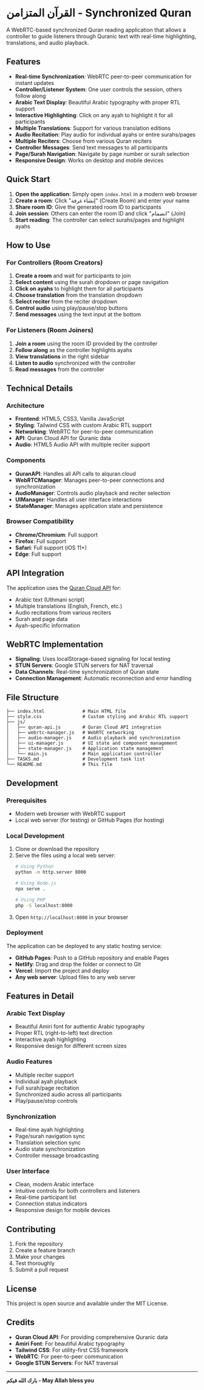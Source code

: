 # القرآن المتزامن - Synchronized Quran

A WebRTC-based synchronized Quran reading application that allows a controller to guide listeners through Quranic text with real-time highlighting, translations, and audio playback.

## Features

- **Real-time Synchronization**: WebRTC peer-to-peer communication for instant updates
- **Controller/Listener System**: One user controls the session, others follow along
- **Arabic Text Display**: Beautiful Arabic typography with proper RTL support
- **Interactive Highlighting**: Click on any ayah to highlight it for all participants
- **Multiple Translations**: Support for various translation editions
- **Audio Recitation**: Play audio for individual ayahs or entire surahs/pages
- **Multiple Reciters**: Choose from various Quran reciters
- **Controller Messages**: Send text messages to all participants
- **Page/Surah Navigation**: Navigate by page number or surah selection
- **Responsive Design**: Works on desktop and mobile devices

## Quick Start

1. **Open the application**: Simply open `index.html` in a modern web browser
2. **Create a room**: Click "إنشاء غرفة" (Create Room) and enter your name
3. **Share room ID**: Give the generated room ID to participants
4. **Join session**: Others can enter the room ID and click "انضمام" (Join)
5. **Start reading**: The controller can select surahs/pages and highlight ayahs

## How to Use

### For Controllers (Room Creators)

1. **Create a room** and wait for participants to join
2. **Select content** using the surah dropdown or page navigation
3. **Click on ayahs** to highlight them for all participants
4. **Choose translation** from the translation dropdown
5. **Select reciter** from the reciter dropdown
6. **Control audio** using play/pause/stop buttons
7. **Send messages** using the text input at the bottom

### For Listeners (Room Joiners)

1. **Join a room** using the room ID provided by the controller
2. **Follow along** as the controller highlights ayahs
3. **View translations** in the right sidebar
4. **Listen to audio** synchronized with the controller
5. **Read messages** from the controller

## Technical Details

### Architecture

- **Frontend**: HTML5, CSS3, Vanilla JavaScript
- **Styling**: Tailwind CSS with custom Arabic RTL support
- **Networking**: WebRTC for peer-to-peer communication
- **API**: Quran Cloud API for Quranic data
- **Audio**: HTML5 Audio API with multiple reciter support

### Components

- **QuranAPI**: Handles all API calls to alquran.cloud
- **WebRTCManager**: Manages peer-to-peer connections and synchronization
- **AudioManager**: Controls audio playback and reciter selection
- **UIManager**: Handles all user interface interactions
- **StateManager**: Manages application state and persistence

### Browser Compatibility

- **Chrome/Chromium**: Full support
- **Firefox**: Full support
- **Safari**: Full support (iOS 11+)
- **Edge**: Full support

## API Integration

The application uses the [Quran Cloud API](https://alquran.cloud/api) for:

- Arabic text (Uthmani script)
- Multiple translations (English, French, etc.)
- Audio recitations from various reciters
- Surah and page data
- Ayah-specific information

## WebRTC Implementation

- **Signaling**: Uses localStorage-based signaling for local testing
- **STUN Servers**: Google STUN servers for NAT traversal
- **Data Channels**: Real-time synchronization of Quran state
- **Connection Management**: Automatic reconnection and error handling

## File Structure

```
├── index.html              # Main HTML file
├── style.css               # Custom styling and Arabic RTL support
├── js/
│   ├── quran-api.js        # Quran Cloud API integration
│   ├── webrtc-manager.js   # WebRTC networking
│   ├── audio-manager.js    # Audio playback and synchronization
│   ├── ui-manager.js       # UI state and component management
│   ├── state-manager.js    # Application state management
│   └── main.js             # Main application controller
├── TASKS.md                # Development task list
└── README.md               # This file
```

## Development

### Prerequisites

- Modern web browser with WebRTC support
- Local web server (for testing) or GitHub Pages (for hosting)

### Local Development

1. Clone or download the repository
2. Serve the files using a local web server:
   ```bash
   # Using Python
   python -m http.server 8000
   
   # Using Node.js
   npx serve .
   
   # Using PHP
   php -S localhost:8000
   ```
3. Open `http://localhost:8000` in your browser

### Deployment

The application can be deployed to any static hosting service:

- **GitHub Pages**: Push to a GitHub repository and enable Pages
- **Netlify**: Drag and drop the folder or connect to Git
- **Vercel**: Import the project and deploy
- **Any web server**: Upload files to any web server

## Features in Detail

### Arabic Text Display

- Beautiful Amiri font for authentic Arabic typography
- Proper RTL (right-to-left) text direction
- Interactive ayah highlighting
- Responsive design for different screen sizes

### Audio Features

- Multiple reciter support
- Individual ayah playback
- Full surah/page recitation
- Synchronized audio across all participants
- Play/pause/stop controls

### Synchronization

- Real-time ayah highlighting
- Page/surah navigation sync
- Translation selection sync
- Audio state synchronization
- Controller message broadcasting

### User Interface

- Clean, modern Arabic interface
- Intuitive controls for both controllers and listeners
- Real-time participant list
- Connection status indicators
- Responsive design for mobile devices

## Contributing

1. Fork the repository
2. Create a feature branch
3. Make your changes
4. Test thoroughly
5. Submit a pull request

## License

This project is open source and available under the MIT License.

## Credits

- **Quran Cloud API**: For providing comprehensive Quranic data
- **Amiri Font**: For beautiful Arabic typography
- **Tailwind CSS**: For utility-first CSS framework
- **WebRTC**: For peer-to-peer communication
- **Google STUN Servers**: For NAT traversal

---

**بارك الله فيكم - May Allah bless you**
